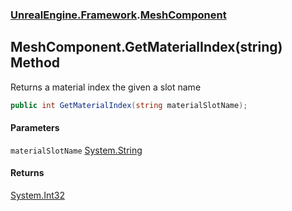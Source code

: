 ### [UnrealEngine.Framework](./UnrealEngine-Framework.md 'UnrealEngine.Framework').[MeshComponent](./UnrealEngine-Framework-MeshComponent.md 'UnrealEngine.Framework.MeshComponent')
## MeshComponent.GetMaterialIndex(string) Method
Returns a material index the given a slot name  
```csharp
public int GetMaterialIndex(string materialSlotName);
```
#### Parameters
<a name='UnrealEngine-Framework-MeshComponent-GetMaterialIndex(string)-materialSlotName'></a>
`materialSlotName` [System.String](https://docs.microsoft.com/en-us/dotnet/api/System.String 'System.String')  
  
#### Returns
[System.Int32](https://docs.microsoft.com/en-us/dotnet/api/System.Int32 'System.Int32')  
